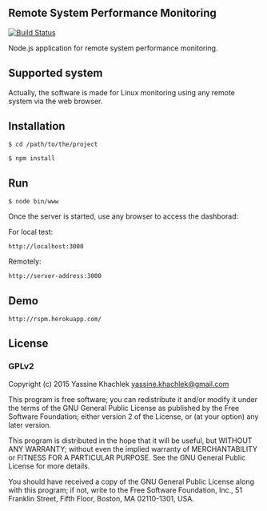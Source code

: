 ## Remote System Performance Monitoring

[![Build Status](https://travis-ci.org/yassine-khachlek/rspm.svg)](https://travis-ci.org/yassine-khachlek/rspm)

Node.js application for remote system performance monitoring.

## Supported system

  Actually, the software is made for Linux monitoring using any remote system via the web browser.

## Installation

`$ cd /path/to/the/project`

`$ npm install`

## Run

`$ node bin/www`

Once the server is started, use any browser to access the dashborad:

For local test:

`http://localhost:3000`

Remotely:

`http://server-address:3000`

## Demo

`http://rspm.herokuapp.com/`

## License

### GPLv2

Copyright (c) 2015 Yassine Khachlek <yassine.khachlek@gmail.com>

This program is free software; you can redistribute it and/or
modify it under the terms of the GNU General Public License
as published by the Free Software Foundation; either version 2
of the License, or (at your option) any later version.

This program is distributed in the hope that it will be useful,
but WITHOUT ANY WARRANTY; without even the implied warranty of
MERCHANTABILITY or FITNESS FOR A PARTICULAR PURPOSE.  See the
GNU General Public License for more details.

You should have received a copy of the GNU General Public License
along with this program; if not, write to the Free Software
Foundation, Inc., 51 Franklin Street, Fifth Floor, Boston, MA  02110-1301, USA.
